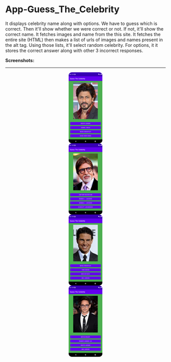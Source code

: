 # App-Guess_The_Celebrity
It displays celebrity name along with options. We have to guess which is correct. Then it'll show whether we were correct or not. If not, it'll show the correct name. It fetches images and name from the this site. It fetches the entire site (HTML) then makes a list of urls of images and names present in the alt tag. Using those lists, it'll select random celebrity. For options, it  it stores the correct answer along with other 3 incorrect responses.

<b>Screenshots: </b>
<hr>

<p float="left">
<img src="Screenshot_20220330_182025.png" style = "display: block; margin-left: auto; margin-right: auto; width: 21%"/>
<img src="Screenshot_20220330_182150.png" style = "display: block; margin-left: auto; margin-right: auto; width: 21%"/>
<img src="Screenshot_20220330_182311.png" style = "display: block; margin-left: auto; margin-right: auto; width: 21%"/>
<img src="Screenshot_20220330_182439.png" style = "display: block; margin-left: auto; margin-right: auto; width: 21%"/>
</p>
